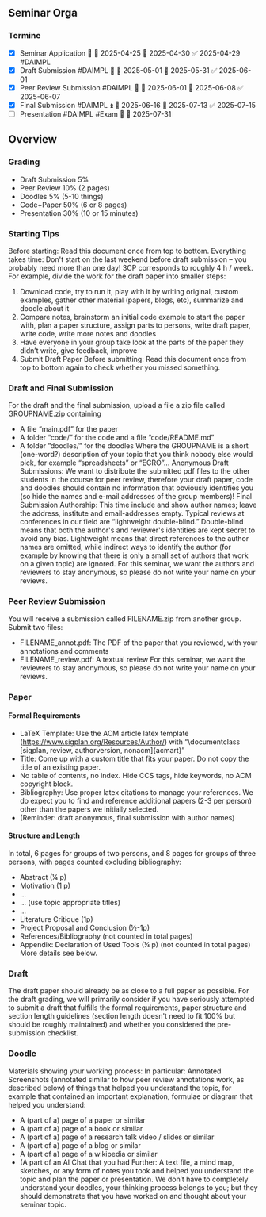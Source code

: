 ## Seminar Orga
### Termine
- [x] Seminar Application 🔼 🛫 2025-04-25 📅 2025-04-30 ✅ 2025-04-29 #DAIMPL
- [x] Draft Submission #DAIMPL 🔼 🛫 2025-05-01 📅 2025-05-31 ✅ 2025-06-01
- [x] Peer Review Submission #DAIMPL 🔼 🛫 2025-06-01 📅 2025-06-08 ✅ 2025-06-07
- [x] Final Submission #DAIMPL ⏫ 🛫 2025-06-16 📅 2025-07-13 ✅ 2025-07-15
- [ ] Presentation #DAIMPL #Exam 🔺 🛫 2025-07-31

## Overview
### Grading
- Draft Submission 5%
- Peer Review 10% (2 pages)
- Doodles 5% (5-10 things)
- Code+Paper 50% (6 or 8 pages)
- Presentation 30% (10 or 15 minutes)
### Starting Tips
Before starting: Read this document once from top to bottom.
Everything takes time: Don't start on the last weekend before draft submission – you probably need more than one day! 3CP corresponds to roughly 4 h / week. For example, divide the work for the draft paper into smaller steps:
1) Download code, try to run it, play with it by writing original, custom examples, gather other material (papers, blogs, etc), summarize and doodle about it
2) Compare notes, brainstorm an initial code example to start the paper with, plan a paper structure, assign parts to persons, write draft paper, write code, write more notes and doodles
3) Have everyone in your group take look at the parts of the paper they didn’t write, give feedback, improve
4) Submit Draft Paper Before submitting: Read this document once from top to bottom again to check whether you missed something.

### Draft and Final Submission
For the draft and the final submission, upload a file a zip file called GROUPNAME.zip containing
- A file “main.pdf” for the paper
- A folder “code/” for the code and a file “code/README.md”
- A folder ”doodles/” for the doodles
Where the GROUPNAME is a short (one-word?) description of your topic that you think nobody else would pick, for example “spreadsheets” or “ECRO”...
Anonymous Draft Submissions: We want to distribute the submitted pdf files to the other students in the course for peer review, therefore your draft paper, code and doodles should contain no information that obviously identifies you (so hide the names and e-mail addresses of the group members)!
Final Submission Authorship: This time include and show author names; leave the address, institute and email-addresses empty.
Typical reviews at conferences in our field are “lightweight double-blind.” Double-blind means that both the author's and reviewer's identities are kept secret to avoid any bias. Lightweight means that direct references to the author names are omitted, while indirect ways to identify the author (for example by knowing that there is only a small set of authors that work on a given topic) are ignored.
For this seminar, we want the authors and reviewers to stay anonymous, so please do not write your name on your reviews.

### Peer Review Submission
You will receive a submission called FILENAME.zip from another group. Submit two files:
- FILENAME_annot.pdf: The PDF of the paper that you reviewed, with your annotations and comments
- FILENAME_review.pdf: A textual review
For this seminar, we want the reviewers to stay anonymous, so please do not write your name on your reviews.


### Paper
#### Formal Requirements
- LaTeX Template: Use the ACM article latex template
(https://www.sigplan.org/Resources/Author/) with “\documentclass \[sigplan, review, authorversion, nonacm]{acmart}”
- Title: Come up with a custom title that fits your paper. Do not copy the title of an existing paper.
- No table of contents, no index. Hide CCS tags, hide keywords, no ACM copyright block.
- Bibliography: Use proper latex citations to manage your references. We do expect you to find and reference additional papers (2-3 per person) other than the papers we initially selected.
- (Reminder: draft anonymous, final submission with author names)
#### Structure and Length
In total, 6 pages for groups of two persons, and 8 pages for groups of three persons, with pages counted excluding bibliography:
- Abstract (¼ p)
- Motivation (1 p)
- …
- … (use topic appropriate titles)
- …
- Literature Critique (1p)
- Project Proposal and Conclusion (½-1p)
- References/Bibliography (not counted in total pages)
- Appendix: Declaration of Used Tools (¼ p) (not counted in total pages)
More details see below.

### Draft
The draft paper should already be as close to a full paper as possible. For the draft grading, we will primarily consider if you have seriously attempted to submit a draft that fulfills the formal requirements, paper structure and section length guidelines (section length  doesn't need to fit 100% but should be roughly maintained) and whether you considered the pre-submission checklist.

### Doodle
Materials showing your working process:
In particular: Annotated Screenshots (annotated similar to how peer review annotations work, as described below) of things that helped you understand the topic, for example that contained an important explanation, formulae or diagram that helped you understand:
- A (part of a) page of a paper or similar
- A (part of a) page of a book or similar
- A (part of a) page of a research talk video / slides or similar
- A (part of a) page of a blog or similar
- A (part of a) page of a wikipedia or similar
- (A part of an AI Chat that you had
Further: A text file, a mind map, sketches, or any form of notes you took and helped you understand the topic and plan the paper or presentation.
We don’t have to completely understand your doodles, your thinking process belongs to you; but they should demonstrate that you have worked on and thought about your seminar topic.

### 